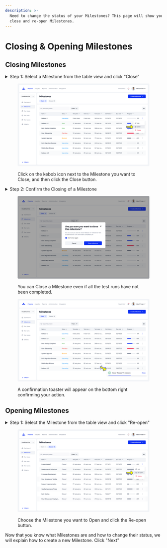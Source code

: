 ```yaml
---
description: >-
  Need to change the status of your Milestones? This page will show you how to
  close and re-open Milestones.
---
```


# Closing & Opening Milestones

## Closing Milestones

<details>

<summary>Step 1: Select a Milestone from the table view and click "Close"</summary>

In the Milestones tab of your Project click on the "Open" button and click on the kebob icon for the Milestone you wish to re-open. Next, click "Close"

</details>

<figure><img src="../../../.gitbook/assets/307_Milestones 09_Milestones - More - Close (2).png" alt=""><figcaption><p>Click on the kebob icon next to the Milestone you want to Close, and then click the Close button.</p></figcaption></figure>

<details>

<summary>Step 2: Confirm the Closing of a Milestone</summary>

A notification will appear asking you to confirm your choices. Click "Close milestone" to continue, otherwise click "Cancel" to go back.\
\
A confirmation toaster will appear on the bottom right of your screen telling you the Milestone has been Closed.

</details>

<div><figure><img src="../../../.gitbook/assets/308_Milestones 10_Milestones - More - Close.png" alt=""><figcaption><p>You can Close a Milestone even if all the test runs have not been completed. </p></figcaption></figure> <figure><img src="../../../.gitbook/assets/305_Milestones 07_Milestones - More - Delete (1).png" alt=""><figcaption><p>A confirmation toaster will appear on the bottom right confirming your action. </p></figcaption></figure></div>

## Opening Milestones

<details>

<summary>Step 1: Select the Milestone from the table view and click "Re-open"</summary>

In the Milestones tab of your Project click on the "Closed" button and click on the kebob icon for the Milestone you wish to re-open. Next, click "Re-open"\
\
The Closed Milestone will reappear in the open Table View of Milestones.&#x20;

</details>

<figure><img src="../../../.gitbook/assets/297_Milestones 03_Milestones - Closed - expanded menu (1).png" alt=""><figcaption><p>Choose the Milestone you want to Open and click the Re-open button.</p></figcaption></figure>

Now that you know what Milestones are and how to change their status, we will explain how to create a new Milestone. Click "Next"&#x20;
